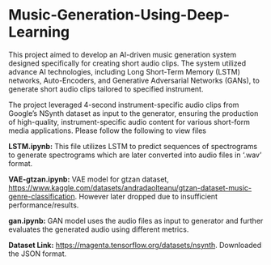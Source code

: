 # Music-Generation-Using-Deep-Learning
This project aimed to develop an AI-driven music ​generation system designed specifically for
creating short audio clips. The system utilized advance AI technologies, including Long
Short-Term Memory (LSTM) networks, Auto-Encoders, and Generative Adversarial Networks
(GANs), to generate short audio clips tailored to specified instrument.

The project leveraged 4-second instrument-specific audio clips from Google’s NSynth dataset as
input to the generator, ensuring the production of high-quality, instrument-specific audio content
for various short-form media applications. Please follow the following to view files 

**LSTM.ipynb:** This file utilizes LSTM to predict sequences of spectrograms to
generate spectrograms which are later converted into audio files in ‘.wav’ format.

**VAE-gtzan.ipynb:** VAE model for gtzan dataset, https://www.kaggle.com/datasets/andradaolteanu/gtzan-dataset-music-genre-classification.
However later dropped due to insufficient performance/results.

**gan.ipynb:** GAN model uses the audio files as input to generator and further evaluates the generated audio using different metrics.

**Dataset Link:** https://magenta.tensorflow.org/datasets/nsynth. Downloaded the JSON format.
